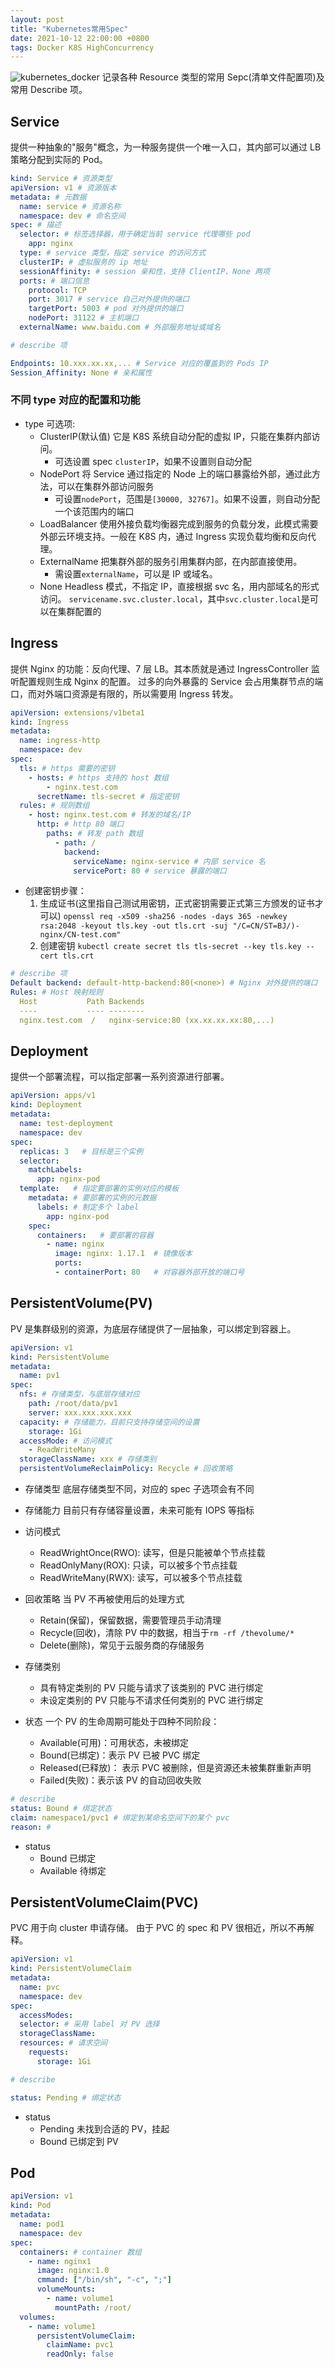 ```yaml
---
layout: post
title: "Kubernetes常用Spec"
date: 2021-10-12 22:00:00 +0800
tags: Docker K8S HighConcurrency
---
```


![kubernetes_docker](/assets/images/20190201_kubernetes_docker.jpg)
记录各种 Resource 类型的常用 Sepc(清单文件配置项)及常用 Describe 项。

## Service

提供一种抽象的"服务"概念，为一种服务提供一个唯一入口，其内部可以通过 LB 策略分配到实际的 Pod。

```yml
kind: Service # 资源类型
apiVersion: v1 # 资源版本
metadata: # 元数据
  name: service # 资源名称
  namespace: dev # 命名空间
spec: # 描述
  selector: # 标签选择器，用于确定当前 service 代理哪些 pod
    app: nginx
  type: # service 类型，指定 service 的访问方式
  clusterIP: # 虚拟服务的 ip 地址
  sessionAffinity: # session 亲和性，支持 ClientIP、None 两项
  ports: # 端口信息
    protocol: TCP
    port: 3017 # service 自己对外提供的端口
    targetPort: 5003 # pod 对外提供的端口
    nodePort: 31122 # 主机端口
  externalName: www.baidu.com # 外部服务地址或域名
```

```yml
# describe 项

Endpoints: 10.xxx.xx.xx,... # Service 对应的覆盖到的 Pods IP
Session_Affinity: None # 亲和属性
```

### 不同 type 对应的配置和功能

- type 可选项:
  - ClusterIP(默认值)
    它是 K8S 系统自动分配的虚拟 IP，只能在集群内部访问。
    - 可选设置 spec `clusterIP`，如果不设置则自动分配
  - NodePort
    将 Service 通过指定的 Node 上的端口暴露给外部，通过此方法，可以在集群外部访问服务
    - 可设置`nodePort`，范围是`[30000, 32767]`。如果不设置，则自动分配一个该范围内的端口
  - LoadBalancer
    使用外接负载均衡器完成到服务的负载分发，此模式需要外部云环境支持。一般在 K8S 内，通过 Ingress 实现负载均衡和反向代理。
  - ExternalName
    把集群外部的服务引用集群内部，在内部直接使用。
    - 需设置`externalName`，可以是 IP 或域名。
  - None
    Headless 模式，不指定 IP，直接根据 svc 名，用内部域名的形式访问。
    `servicename.svc.cluster.local`，其中`svc.cluster.local`是可以在集群配置的

## Ingress

提供 Nginx 的功能：反向代理、7 层 LB。其本质就是通过 IngressController 监听配置规则生成 Nginx 的配置。
过多的向外暴露的 Service 会占用集群节点的端口，而对外端口资源是有限的，所以需要用 Ingress 转发。

```yml
apiVersion: extensions/v1beta1
kind: Ingress
metadata:
  name: ingress-http
  namespace: dev
spec:
  tls: # https 需要的密钥
    - hosts: # https 支持的 host 数组
        - nginx.test.com
      secretName: tls-secret # 指定密钥
  rules: # 规则数组
    - host: nginx.test.com # 转发的域名/IP
      http: # http 80 端口
        paths: # 转发 path 数组
          - path: /
            backend:
              serviceName: nginx-service # 内部 service 名
              servicePort: 80 # service 暴露的端口
```

- 创建密钥步骤：
  1. 生成证书(这里指自己测试用密钥，正式密钥需要正式第三方颁发的证书才可以)
     `openssl req -x509 -sha256 -nodes -days 365 -newkey rsa:2048 -keyout tls.key -out tls.crt -suj "/C=CN/ST=BJ/)-nginx/CN-test.com"`
  2. 创建密钥
     `kubectl create secret tls tls-secret --key tls.key --cert tls.crt`

```yml
# describe 项
Default backend: default-http-backend:80(<none>) # Nginx 对外提供的端口
Rules: # Host 映射规则
  Host           Path Backends
  ----           ---- --------
  nginx.test.com  /   nginx-service:80 (xx.xx.xx.xx:80,...)
```

## Deployment

提供一个部署流程，可以指定部署一系列资源进行部署。

```yml
apiVersion: apps/v1
kind: Deployment
metadata:
  name: test-deployment
  namespace: dev
spec:
  replicas: 3   # 目标是三个实例
  selector:
    matchLabels:
      app: nginx-pod
  template:   # 指定要部署的实例对应的模板
    metadata: # 要部署的实例的元数据
      labels: # 制定多个 label
        app: nginx-pod
    spec:
      containers:   # 要部署的容器
        - name: nginx
          image: nginx: 1.17.1  # 镜像版本
          ports:
          - containerPort: 80   # 对容器外部开放的端口号
```

## PersistentVolume(PV)

PV 是集群级别的资源，为底层存储提供了一层抽象，可以绑定到容器上。

```yml
apiVersion: v1
kind: PersistentVolume
metadata:
  name: pv1
spec:
  nfs: # 存储类型，与底层存储对应
    path: /root/data/pv1
    server: xxx.xxx.xxx.xxx
  capacity: # 存储能力，目前只支持存储空间的设置
    storage: 1Gi
  accessMode: # 访问模式
    - ReadWriteMany
  storageClassName: xxx # 存储类别
  persistentVolumeReclaimPolicy: Recycle # 回收策略
```

- 存储类型
  底层存储类型不同，对应的 spec 子选项会有不同
- 存储能力
  目前只有存储容量设置，未来可能有 IOPS 等指标
- 访问模式
  - ReadWrightOnce(RWO): 读写，但是只能被单个节点挂载
  - ReadOnlyMany(ROX): 只读，可以被多个节点挂载
  - ReadWriteMany(RWX): 读写，可以被多个节点挂载
- 回收策略
  当 PV 不再被使用后的处理方式
  - Retain(保留)，保留数据，需要管理员手动清理
  - Recycle(回收)，清除 PV 中的数据，相当于`rm -rf /thevolume/*`
  - Delete(删除)，常见于云服务商的存储服务
- 存储类别

  - 具有特定类别的 PV 只能与请求了该类别的 PVC 进行绑定
  - 未设定类别的 PV 只能与不请求任何类别的 PVC 进行绑定

- 状态
  一个 PV 的生命周期可能处于四种不同阶段：
  - Available(可用)：可用状态，未被绑定
  - Bound(已绑定)：表示 PV 已被 PVC 绑定
  - Released(已释放)： 表示 PVC 被删除，但是资源还未被集群重新声明
  - Failed(失败)：表示该 PV 的自动回收失败

```yml
# describe
status: Bound # 绑定状态
claim: namespace1/pvc1 # 绑定到某命名空间下的某个 pvc
reason: #
```

- status
  - Bound 已绑定
  - Available 待绑定

## PersistentVolumeClaim(PVC)

PVC 用于向 cluster 申请存储。
由于 PVC 的 spec 和 PV 很相近，所以不再解释。

```yml
apiVersion: v1
kind: PersistentVolumeClaim
metadata:
  name: pvc
  namespace: dev
spec:
  accessModes:
  selector: # 采用 label 对 PV 选择
  storageClassName:
  resources: # 请求空间
    requests:
      storage: 1Gi
```

```yml
# describe

status: Pending # 绑定状态
```

- status
  - Pending 未找到合适的 PV，挂起
  - Bound 已绑定到 PV

## Pod

```yml
apiVersion: v1
kind: Pod
metadata:
  name: pod1
  namespace: dev
spec:
  containers: # container 数组
    - name: nginx1
      image: nginx:1.0
      cmmand: ["/bin/sh", "-c", ";"]
      volumeMounts:
        - name: volume1
          mountPath: /root/
  volumes:
    - name: volume1
      persistentVolumeClaim:
        claimName: pvc1
        readOnly: false
```

